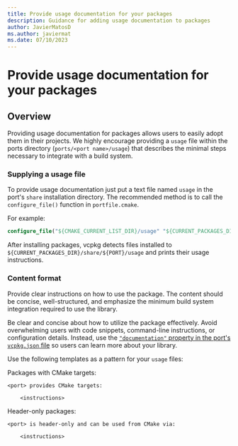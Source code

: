 ```yaml
---
title: Provide usage documentation for your packages
description: Guidance for adding usage documentation to packages
author: JavierMatosD
ms.author: javiermat
ms.date: 07/10/2023
---
```

# Provide usage documentation for your packages

## Overview

Providing usage documentation for packages allows users to easily adopt them in their
projects. We highly encourage providing a `usage` file within the ports directory (`ports/<port
name>/usage`) that describes the minimal steps necessary to integrate with a build system.

### Supplying a usage file

To provide usage documentation just put a text file named `usage` in the port's `share`
installation directory. The recommended method is to call the `configure_file()` function in
`portfile.cmake`.

For example:

```cmake
configure_file("${CMAKE_CURRENT_LIST_DIR}/usage" "${CURRENT_PACKAGES_DIR}/share/${PORT}/usage" COPYONLY)
```

After installing packages, vcpkg detects files installed to `${CURRENT_PACKAGES_DIR}/share/${PORT}/usage` and prints their usage instructions.

### Content format

Provide clear instructions on how to use the package. The content should be concise, well-structured, and emphasize the minimum build system integration required to use the library.

Be clear and concise about how to utilize the package effectively. Avoid overwhelming users with code snippets, command-line instructions, or configuration details. Instead, use the [`"documentation"` property in the port's `vcpkg.json` file](../users/manifests.md) so users can learn more about your library.

Use the following templates as a pattern for your `usage` files:

Packages with CMake targets:

```text
<port> provides CMake targets:

    <instructions>
```

Header-only packages:

```text
<port> is header-only and can be used from CMake via:

    <instructions>
```
